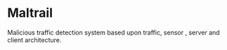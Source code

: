 # Maltrail
Malicious traffic detection system based upon traffic, sensor , server and client architecture. 
